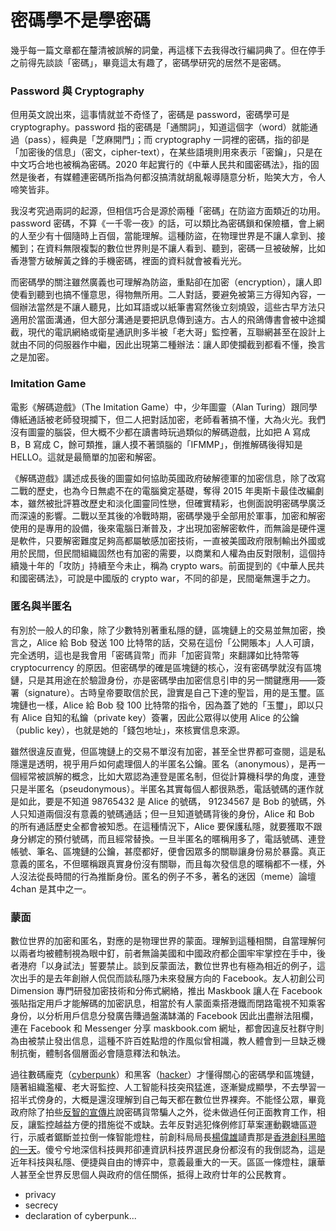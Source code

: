 # 密碼學不是學密碼

幾乎每一篇文章都在釐清被誤解的詞彙，再這樣下去我得改行編詞典了。但在停手之前得先談談「密碼」，畢竟這太有趣了，密碼學研究的居然不是密碼。

### Password 與 Cryptography

但用英文說出來，這事情就並不奇怪了，密碼是 password，密碼學可是 cryptography。password 指的密碼是「通關詞」，知道這個字（word）就能通過（pass），經典是「芝麻開門」；而 cryptography 一詞裡的密碼，指的卻是「加密後的信息」（密文，cipher-text），在某些語境則用來表示「密鑰」，只是在中文巧合地也被稱為密碼。2020 年起實行的《中華人民共和國密碼法》，指的固然是後者，有媒體連密碼所指為何都沒搞清就胡亂報導隨意分析，貽笑大方，令人啼笑皆非。

我沒考究過兩詞的起源，但相信巧合是源於兩種「密碼」在防盜方面類近的功用。password 密碼，不算《一千零一夜》的話，可以類比為密碼鎖和保險櫃，會上網的人至少有十個隨時上百個，當能理解。這種防盜，在物理世界是不讓人拿到、接觸到；在資料無限複製的數位世界則是不讓人看到、聽到，密碼一旦被破解，比如香港警方破解黃之鋒的手機密碼，裡面的資料就會被看光光。

而密碼學的關注雖然廣義也可理解為防盜，重點卻在加密（encryption），讓人即使看到聽到也搞不懂意思，得物無所用。二人對話，要避免被第三方得知內容，一個辦法當然是不讓人聽見，比如耳語或以紙筆書寫然後立刻燒毀，這些古早方法只適用於當面溝通，但大部分溝通是要把訊息傳到遠方。古人的飛鴿傳書會被中途攔截，現代的電訊網絡或衛星通訊則多半被「老大哥」監控著，互聯網甚至在設計上就由不同的伺服器作中繼，因此出現第二種辦法：讓人即使攔截到都看不懂，換言之是加密。‌

### Imitation Game‌

電影《解碼遊戲》（The Imitation Game）中，少年圖靈（Alan Turing）跟同學傳紙通話被老師發現攔下，但二人把對話加密，老師看著搞不懂，大為火光。我們沒有圖靈的腦袋，但大概不少都在讀書時玩過類似的解碼遊戲，比如把 A 寫成 B，B 寫成 C，餘可類推，讓人摸不著頭腦的「IFMMP」，倒推解碼後得知是 HELLO。這就是最簡單的加密和解密。

《解碼遊戲》講述成長後的圖靈如何協助英國政府破解德軍的加密信息，除了改寫二戰的歷史，也為今日無處不在的電腦奠定基礎，奪得 2015 年奧斯卡最佳改編劇本，雖然被批評篡改歷史和淡化圖靈同性戀，但確實精彩，也側面說明密碼學廣泛而深遠的影響。二戰以至其後的冷戰時期，密碼學幾乎全部用於軍事，加密和解密使用的是專用的設備，後來電腦日漸普及，才出現加密解密軟件，而無論是硬件還是軟件，只要解密難度足夠高都屬敏感加密技術，一直被美國政府限制輸出外國或用於民間，但民間組織固然也有加密的需要，以商業和人權為由反對限制，這個持續幾十年的「攻防」持續至今未止，稱為 crypto wars。前面提到的《中華人民共和國密碼法》，可說是中國版的 crypto war，不同的卻是，民間毫無還手之力。

### 匿名與半匿名

有別於一般人的印象，除了少數特別著重私隱的鏈，區塊鏈上的交易並無加密，換言之，Alice 給 Bob 發送 100 比特幣的話，交易在這份「公開賬本」人人可讀，完全透明，這也是我會用「密碼貨幣」而非「加密貨幣」來翻譯如比特幣等 cryptocurrency 的原因。但密碼學的確是區塊鏈的核心，沒有密碼學就沒有區塊鏈，只是其用途在於驗證身份，亦是密碼學由加密信息引申的另一關鍵應用——簽署（signature）。古時皇帝要取信於民，證實是自己下達的聖旨，用的是玉璽。區塊鏈也一樣，Alice 給 Bob 發 100 比特幣的指令，因為蓋了她的「玉璽」，即以只有 Alice 自知的私鑰（private key）簽署，因此公眾得以使用 Alice 的公鑰（public key），也就是她的「錢包地址」，來核實信息來源。

雖然很違反直覺，但區塊鏈上的交易不單沒有加密，甚至全世界都可查閱，這是私隱還是透明，視乎用戶如何處理個人的半匿名公鑰。匿名（anonymous），是再一個經常被誤解的概念，比如大眾認為連登是匿名制，但從計算機科學的角度，連登只是半匿名（pseudonymous）。半匿名其實每個人都很熟悉，電話號碼的運作就是如此，要是不知道 98765432 是 Alice 的號碼， 91234567 是 Bob 的號碼，外人只知道兩個沒有意義的號碼通話；但一旦知道號碼背後的身份，Alice 和 Bob 的所有通話歷史全都會被知悉。在這種情況下，Alice 要保護私隱，就要獲取不跟身分綁定的預付號碼，而且經常替換。一旦半匿名的暱稱用多了，電話號碼、連登帳號、筆名、區塊鏈的公鑰，甚麼都好，便會因眾多的關聯讓身份易於暴露。真正意義的匿名，不但暱稱跟真實身份沒有關聯，而且每次發信息的暱稱都不一樣，外人沒法從長時間的行為推斷身份。匿名的例子不多，著名的迷因（meme）論壇 4chan 是其中之一。

### 蒙面

數位世界的加密和匿名，對應的是物理世界的蒙面。理解到這種相關，自當理解何以兩者均被體制視為眼中釘，前者無論美國和中國政府都企圖牢牢掌控在手中，後者港府「以身試法」誓要禁止。談到反蒙面法，數位世界也有極為相近的例子，這次出手的是去年創辦人侃侃而談私隱乃未來發展方向的 Facebook。友人初創公司 Dimension 專門研發加密技術和分佈式網絡，推出 Maskbook 讓人在 Facebook 張貼指定用戶才能解碼的加密訊息，相當於有人蒙面乘搭港鐵而閉路電視不知乘客身份，以分析用戶信息分發廣告賺過盤滿缽滿的 Facebook 因此出盡辦法阻欄，連在 Facebook 和 Messenger 分享 maskbook.com 網址，都會因違反社群守則為由被禁止發出信息，這種不許百姓點燈的作風似曾相識，教人體會到一旦缺乏機制抗衡，體制各個層面必會隨意釋法和執法。‌

過往數碼龐克（[cyberpunk](https://en.wikipedia.org/wiki/Cyberpunk)）和黑客（[hacker](https://en.wikipedia.org/wiki/Hacker)）才懂得關心的密碼學和區塊鏈，隨著組織濫權、老大哥監控、人工智能科技突飛猛進，逐漸變成顯學，不去學習一招半式傍身的，大概是還沒理解到自己每天都在數位世界裸奔。不能怪公眾，畢竟政府除了拍些[反智的宣傳片](https://www.youtube.com/watch?v=lIBAfQSnlLE)說密碼貨幣騙人之外，從未做過任何正面教育工作，相反，讓監控越益方便的措施從不或缺。去年反對逃犯條例修訂草案運動觀塘區遊行，示威者鋸斷並拉倒一條智能燈柱，前創科局局長[楊偉雄](https://zh-yue.wikipedia.org/wiki/%E6%A5%8A%E5%81%89%E9%9B%84)讉責那是[香港創科黑暗的一天](https://lihkg.com/thread/1507985/page/1)。傻兮兮地深信科技興邦卻連資訊科技界選民身份都沒有的我倒認為，這是近年科技與私隱、便捷與自由的博弈中，意義最重大的一天。區區一條燈柱，讓華人甚至全世界反思個人與政府的信任關係，抵得上政府廿年的公民教育 。  
  


* privacy
* secrecy
* declaration of cyberpunk...



